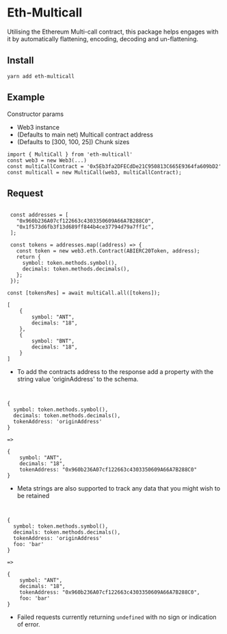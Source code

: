 # Eth-Multicall

Utilising the Ethereum Multi-call contract, this package helps engages with it by automatically flattening, encoding, decoding and un-flattening.

## Install

    yarn add eth-multicall

## Example

Constructor params

- Web3 instance
- (Defaults to main net) Multicall contract address
- (Defaults to [300, 100, 25]) Chunk sizes

```
import { MultiCall } from 'eth-multicall'
const web3 = new Web3(...)
const multiCallContract = '0x5Eb3fa2DFECdDe21C950813C665E9364fa609bD2'
const multicall = new MultiCall(web3, multiCallContract);
```

## Request

```

 const addresses = [
   "0x960b236A07cf122663c4303350609A66A7B288C0",
   "0x1f573d6fb3f13d689ff844b4ce37794d79a7ff1c",
 ];

 const tokens = addresses.map((address) => {
   const token = new web3.eth.Contract(ABIERC20Token, address);
   return {
     symbol: token.methods.symbol(),
     decimals: token.methods.decimals(),
   };
 });

const [tokensRes] = await multiCall.all([tokens]);

[
    {
        symbol: "ANT",
        decimals: "18",
    },
    {
        symbol: "BNT",
        decimals: "18",
    }
]

```

- To add the contracts address to the response add a property with the string value 'originAddress' to the schema.

```


{
  symbol: token.methods.symbol(),
  decimals: token.methods.decimals(),
  tokenAddress: 'originAddress'
}

=>

{
    symbol: "ANT",
    decimals: "18",
    tokenAddress: "0x960b236A07cf122663c4303350609A66A7B288C0"
}

```

- Meta strings are also supported to track any data that you might wish to be retained

```


{
  symbol: token.methods.symbol(),
  decimals: token.methods.decimals(),
  tokenAddress: 'originAddress'
  foo: 'bar'
}

=>

{
    symbol: "ANT",
    decimals: "18",
    tokenAddress: "0x960b236A07cf122663c4303350609A66A7B288C0",
    foo: 'bar'
}

```

- Failed requests currently returning `undefined` with no sign or indication of error.
